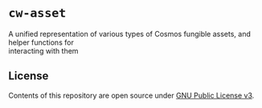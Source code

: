 # `cw-asset`

A unified representation of various types of Cosmos fungible assets, and helper functions for  
interacting with them

## License

Contents of this repository are open source under [GNU Public License v3](./LICENSE).
